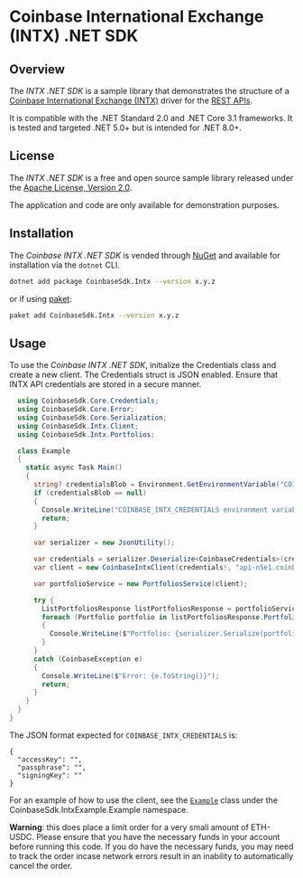 # Coinbase International Exchange (INTX) .NET SDK

## Overview
The *INTX .NET SDK* is a sample library that demonstrates the structure of a
[Coinbase International Exchange (INTX)](https://international.coinbase.com/)
driver for the [REST APIs](https://docs.cloud.coinbase.com/intx/reference).

It is compatible with the .NET Standard 2.0 and .NET Core 3.1 frameworks. It
is tested and targeted .NET 5.0+ but is intended for .NET 8.0+.

## License
The *INTX .NET SDK* is a free and open source sample library released under the
[Apache License, Version 2.0](LICENSE).

The application and code are only available for demonstration purposes.

## Installation

The _Coinbase INTX .NET SDK_ is vended through [NuGet](https://www.nuget.org/packages/CoinbaseSdk.Intx//) and available for installation via the `dotnet` CLI.

```bash
dotnet add package CoinbaseSdk.Intx --version x.y.z
```

or if using [paket](https://fsprojects.github.io/Paket/):

```bash
paket add CoinbaseSdk.Intx --version x.y.z
```

## Usage

To use the _Coinbase INTX .NET SDK_, initialize the Credentials class and create a new client. The Credentials struct is JSON
enabled. Ensure that INTX API credentials are stored in a secure manner.

```c#
  using CoinbaseSdk.Core.Credentials;
  using CoinbaseSdk.Core.Error;
  using CoinbaseSdk.Core.Serialization;
  using CoinbaseSdk.Intx.Client;
  using CoinbaseSdk.Intx.Portfolios;

  class Example
  {
    static async Task Main()
    {
      string? credentialsBlob = Environment.GetEnvironmentVariable("COINBASE_INTX_CREDENTIALS");
      if (credentialsBlob == null)
      {
        Console.WriteLine("COINBASE_INTX_CREDENTIALS environment variable not set");
        return;
      }

      var serializer = new JsonUtility();

      var credentials = serializer.Deserialize<CoinbaseCredentials>(credentialsBlob);
      var client = new CoinbaseIntxClient(credentials!, "api-n5e1.coinbase.com/api/v1");

      var portfolioService = new PortfoliosService(client);

      try {
        ListPortfoliosResponse listPortfoliosResponse = portfolioService.ListPortfolios();
        foreach (Portfolio portfolio in listPortfoliosResponse.Portfolios)
        {
          Console.WriteLine($"Portfolio: {serializer.Serialize(portfolio.PortfolioId)}");
        }
      }
      catch (CoinbaseException e)
      {
        Console.WriteLine($"Error: {e.ToString()}");
        return;
      }
    }
  }
}
```

The JSON format expected for `COINBASE_INTX_CREDENTIALS` is:

```
{
  "accessKey": "",
  "passphrase": "",
  "signingKey": ""
}
```

For an example of how to use the client, see the [`Example`](src/CoinbaseSdk/IntxExample/example/Example.cs) class under the CoinbaseSdk.IntxExample.Example namespace.

**Warning**: this does place a limit order for a very small amount of ETH-USDC. Please ensure that you have the necessary funds in your account before running this code. If you do have the necessary funds, you may need to track the order incase network errors result in an inability to automatically cancel the order.

